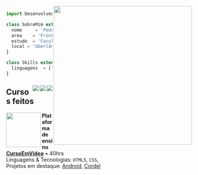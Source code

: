 <img src="https://user-images.githubusercontent.com/96143899/184712577-5f89459f-4f73-4b05-80a2-964659e88a49.png" width="375px" align="right">

```js
import Desenvolvedor from 'P4ndda';

class SobreMim extends Desenvolvedor {
  nome     = 'Pedro Augusto';
  area    = 'Front-end';
  estudo  = 'Faculdade Pitágoras';
  local = 'Uberlândia';
}

class Skills extends Desenvolvedor {
  linguagens  = ['HTML, CSS e JS'];
}
```

  ### 

  <a href = "mailto:ppedroadas@gmail.com" target="_blank"><img align="right" src="https://user-images.githubusercontent.com/96143899/152898299-df9a27a7-666b-4a38-87b7-337ce4275a3e.png"></a>
  
  <a href="https://www.linkedin.com/in/pedro-augusto-19a3a4231/" target="_blank"><img align="right" src="https://user-images.githubusercontent.com/96143899/153294539-de7b47c7-8a5c-48ca-a064-ec4a7d583654.png" target="_blank"></a>
  
  <a href="https://instagram.com/pedroo_agst" target="_blank"><img align="right" src="https://user-images.githubusercontent.com/96143899/152898105-e957f0d5-c6b2-4c4a-af31-2bb47cbecb74.png" target="_blank"></a>

  ## Cursos feitos

<img align="left" height="94px" width="94px" src="https://user-images.githubusercontent.com/96143899/185503893-fd098d81-b16d-426a-954b-1fdb5ecbc127.jpg"></img>


**Plataforma de ensino** \
[**CursoEmVídeo**](https://www.cursoemvideo.com/) • 40hrs \
Linguagens & Tecnologias: `HTML5`, `CSS`,\
Projetos em destaque: [Android](https://p4ndda.github.io/SiteAndroid/), [Cordel](https://p4ndda.github.io/CordelMordeno/)


  
  
  
  
  

